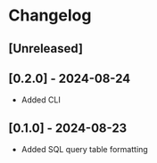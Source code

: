 # Changelog

## [Unreleased]

## [0.2.0] - 2024-08-24

- Added CLI

## [0.1.0] - 2024-08-23

- Added SQL query table formatting
